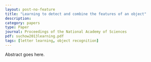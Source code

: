 ```yaml
---
layout: post-no-feature
title: "Learning to detect and combine the features of an object"
description:
category: papers
type: Paper
journal: Proceedings of the National Academy of Sciences
pdf: suchow2013learning.pdf
tags: [letter learning, object recognition]
---
```


Abstract goes here.
